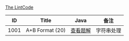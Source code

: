 [The LintCode](http://www.lintcode.com/)



|  ID  | Title                               |                Java                | 备注                       |
| :--: | :----------------------------------: | :--------------------------------------: | :-----------------------: |
| 1001 | A+B Format (20)                     | [查看题解](http://www.liuchuo.net/archives/1888) | 字符串处理                    |

